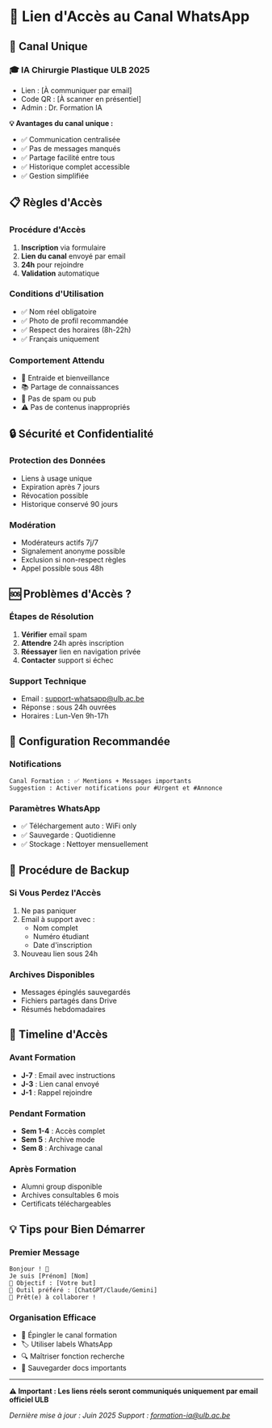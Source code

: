 # 📱 Lien d'Accès au Canal WhatsApp

## 🔗 Canal Unique

### **🎓 IA Chirurgie Plastique ULB 2025**
- Lien : [À communiquer par email]
- Code QR : [À scanner en présentiel]
- Admin : Dr. Formation IA

**💡 Avantages du canal unique :**
- ✅ Communication centralisée
- ✅ Pas de messages manqués
- ✅ Partage facilité entre tous
- ✅ Historique complet accessible
- ✅ Gestion simplifiée

## 📋 Règles d'Accès

### Procédure d'Accès
1. **Inscription** via formulaire
2. **Lien du canal** envoyé par email
3. **24h** pour rejoindre
4. **Validation** automatique

### Conditions d'Utilisation
- ✅ Nom réel obligatoire
- ✅ Photo de profil recommandée
- ✅ Respect des horaires (8h-22h)
- ✅ Français uniquement

### Comportement Attendu
- 🤝 Entraide et bienveillance
- 📚 Partage de connaissances
- 🚫 Pas de spam ou pub
- ⚠️ Pas de contenus inappropriés

## 🔒 Sécurité et Confidentialité

### Protection des Données
- Liens à usage unique
- Expiration après 7 jours
- Révocation possible
- Historique conservé 90 jours

### Modération
- Modérateurs actifs 7j/7
- Signalement anonyme possible
- Exclusion si non-respect règles
- Appel possible sous 48h

## 🆘 Problèmes d'Accès ?

### Étapes de Résolution
1. **Vérifier** email spam
2. **Attendre** 24h après inscription
3. **Réessayer** lien en navigation privée
4. **Contacter** support si échec

### Support Technique
- Email : support-whatsapp@ulb.ac.be
- Réponse : sous 24h ouvrées
- Horaires : Lun-Ven 9h-17h

## 📱 Configuration Recommandée

### Notifications
```
Canal Formation : ✅ Mentions + Messages importants
Suggestion : Activer notifications pour #Urgent et #Annonce
```

### Paramètres WhatsApp
- ✅ Téléchargement auto : WiFi only
- ✅ Sauvegarde : Quotidienne
- ✅ Stockage : Nettoyer mensuellement

## 🔄 Procédure de Backup

### Si Vous Perdez l'Accès
1. Ne pas paniquer
2. Email à support avec :
   - Nom complet
   - Numéro étudiant
   - Date d'inscription
3. Nouveau lien sous 24h

### Archives Disponibles
- Messages épinglés sauvegardés
- Fichiers partagés dans Drive
- Résumés hebdomadaires

## 📅 Timeline d'Accès

### Avant Formation
- **J-7** : Email avec instructions
- **J-3** : Lien canal envoyé
- **J-1** : Rappel rejoindre

### Pendant Formation
- **Sem 1-4** : Accès complet
- **Sem 5** : Archive mode
- **Sem 8** : Archivage canal

### Après Formation
- Alumni group disponible
- Archives consultables 6 mois
- Certificats téléchargeables

## 💡 Tips pour Bien Démarrer

### Premier Message
```
Bonjour ! 👋
Je suis [Prénom] [Nom]
🎯 Objectif : [Votre but]
🤖 Outil préféré : [ChatGPT/Claude/Gemini]
💪 Prêt(e) à collaborer !
```

### Organisation Efficace
- 📌 Épingler le canal formation
- 🏷️ Utiliser labels WhatsApp
- 🔍 Maîtriser fonction recherche
- 📎 Sauvegarder docs importants

---

**⚠️ Important : Les liens réels seront communiqués uniquement par email officiel ULB**

*Dernière mise à jour : Juin 2025*
*Support : formation-ia@ulb.ac.be*